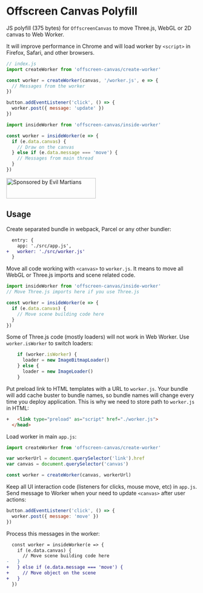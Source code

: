 # Offscreen Canvas Polyfill

JS polyfill (375 bytes) for `OffscreenCanvas` to move Three.js, WebGL or 2D
canvas to Web Worker.

It will improve performance in Chrome and will load worker by `<script>`
in Firefox, Safari, and other browsers.

```js
// index.js
import createWorker from 'offscreen-canvas/create-worker'

const worker = createWorker(canvas, '/worker.js', e => {
  // Messages from the worker
})

button.addEventListener('click', () => {
  worker.post({ message: 'update' })
})
```

```js
import insideWorker from 'offscreen-canvas/inside-worker'

const worker = insideWorker(e => {
  if (e.data.canvas) {
    // Draw on the canvas
  } else if (e.data.message === 'move') {
    // Messages from main thread
  }
})
```

<a href="https://evilmartians.com/?utm_source=offscreen-canvas">
  <img src="https://evilmartians.com/badges/sponsored-by-evil-martians.svg"
       alt="Sponsored by Evil Martians" width="236" height="54">
</a>

## Usage

Create separated bundle in webpack, Parcel or any other bundler:

```diff js
  entry: {
    app: './src/app.js',
+   worker: './src/worker.js'
  }
```

Move all code working with `<canvas>` to `worker.js`. It means to move all WebGL
or Three.js imports and scene related code.

```js
import insideWorker from 'offscreen-canvas/inside-worker'
// Move Three.js imports here if you use Three.js

const worker = insideWorker(e => {
  if (e.data.canvas) {
    // Move scene building code here
  }
})
```

Some of Three.js code (mostly loaders) will not work in Web Worker.
Use `worker.isWorker` to switch loaders:

```js
    if (worker.isWorker) {
      loader = new ImageBitmapLoader()
    } else {
      loader = new ImageLoader()
    }
```

Put preload link to HTML templates with a URL to `worker.js`.
Your bundle will add cache buster to bundle names, so bundle names will
change every time you deploy application. This is why we need to store
path to `worker.js` in HTML:

```html
+   <link type="preload" as="script" href="./worker.js">
  </head>
```

Load worker in main `app.js`:

```js
import createWorker from 'offscreen-canvas/create-worker'

var workerUrl = document.querySelector('link').href
var canvas = document.querySelector('canvas')

const worker = createWorker(canvas, workerUrl)
```

Keep all UI interaction code (listeners for clicks, mouse move, etc)
in `app.js`. Send message to Worker when your need to update `<canvas>`
after user actions:

```js
button.addEventListener('click', () => {
  worker.post({ message: 'move' })
})
```

Process this messages in the worker:

```diff js
  const worker = insideWorker(e => {
    if (e.data.canvas) {
      // Move scene building code here
-   }
+   } else if (e.data.message === 'move') {
+     // Move object on the scene
+   }
  })
```
